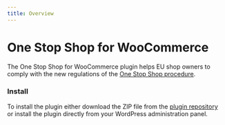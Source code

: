 ```yaml
---
title: Overview
---
```


# One Stop Shop for WooCommerce

The One Stop Shop for WooCommerce plugin helps EU shop owners to comply with the new regulations of the [One Stop Shop procedure](https://ec.europa.eu/taxation_customs/business/vat/modernising-vat-cross-border-ecommerce_en).

### Install

To install the plugin either download the ZIP file from the [plugin repository](https://wordpress.org/plugins/one-stop-shop-woocommerce) or install the plugin directly from your WordPress administration panel.
